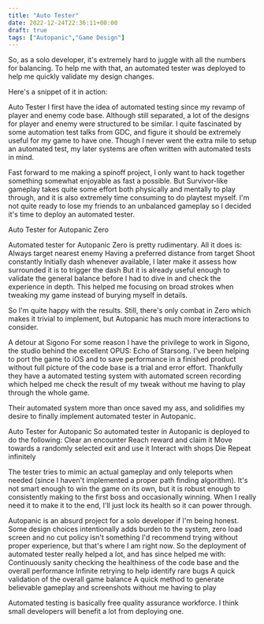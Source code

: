 ```yaml
---
title: "Auto Tester"
date: 2022-12-24T22:36:11+08:00
draft: true
tags: ["Autopanic","Game Design"]
---
```


So, as a solo developer, it's extremely hard to juggle with all the numbers for balancing.
To help me with that, an automated tester was deployed to help me quickly validate my design changes.

Here's a snippet of it in action:



Auto Tester
I first have the idea of automated testing since my revamp of player and enemy code base. Although still separated, a lot of the designs for player and enemy were structured to be similar. I quite fascinated by some automation test talks from GDC, and figure it should be extremely useful for my game to have one. Though I never went the extra mile to setup an automated test, my later systems are often written with automated tests in mind.

Fast forward to me making a spinoff project, I only want to hack together something somewhat enjoyable as fast a possible. But Survivor-like gameplay takes quite some effort both physically and mentally to play through, and it is also extremely time consuming to do playtest myself. I'm not quite ready to lose my friends to an unbalanced gameplay so I decided it's time to deploy an automated tester.

Auto Tester for Autopanic Zero

Automated tester for Autopanic Zero is pretty rudimentary. All it does is:
Always target nearest enemy
Having a preferred distance from target
Shoot constantly
Initially dash whenever available, I later make it assess how surrounded it is to trigger the dash
But it is already useful enough to validate the general balance before I had to dive in and check the experience in depth. This helped me focusing on broad strokes when tweaking my game instead of burying myself in details.

So I'm quite happy with the results. Still, there's only combat in Zero which makes it trivial to implement, but Autopanic has much more interactions to consider.

A detour at Sigono
For some reason I have the privilege to work in Sigono, the studio behind the excellent OPUS: Echo of Starsong.
I've been helping to port the game to iOS and to save performance in a finished product without full picture of the code base is a trial and error effort. Thankfully they have a automated testing system with automated screen recording which helped me check the result of my tweak without me having to play through the whole game.

Their automated system more than once saved my ass, and solidifies my desire to finally implement automated tester in Autopanic.

Auto Tester for Autopanic
So automated tester in Autopanic is deployed to do the following:
Clear an encounter
Reach reward and claim it
Move towards a randomly selected exit and use it
Interact with shops
Die
Repeat infinitely

The tester tries to mimic an actual gameplay and only teleports when needed (since I haven't implemented a proper path finding algorithm).
It's not smart enough to win the game on its own, but it is robust enough to consistently making to the first boss and occasionally winning. When I really need it to make it to the end, I'll just lock its health so it can power through.

Autopanic is an absurd project for a solo developer if I'm being honest. Some design choices intentionally adds burden to the  system, zero load screen and no cut policy isn't something I'd recommend trying without proper experience, but that's where I am right now. So the deployment of automated tester really helped a lot, and has since helped me with:
Continuously sanity checking the healthiness of the code base and the overall performance
Infinite retrying to help identify rare bugs
A quick validation of the overall game balance
A quick method to generate believable gameplay and screenshots without me having to play

Automated testing is basically free quality assurance workforce. I think small developers will benefit a lot from deploying one.
